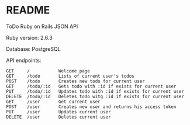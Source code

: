 # README

ToDo Ruby on Rails JSON API 

Ruby version: 2.6.3

Database: PostgreSQL

API endpoints:

    GET     /           Welcome page
    GET     /todo       Lists of current user's todos
    POST    /todo       Creates new todo for current user
    GET     /todo/:id   Gets todo with :id if exists for current user 
    PUT     /todo/:id   Updates todo with :id if exists for current user
    DELETE  /todo/:id   Deletes todo witg :id if exists for current user
    GET     /user       Get current user
    POST    /user       Creates new user and returns his access token
    PUT     /user       Updates current user
    DELETE  /user       Deletes current user
      